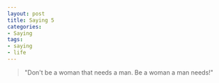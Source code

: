 ```yaml
---
layout: post
title: Saying 5
categories:
- Saying
tags:
- saying
- life
---
```


> "Don't be a woman that needs a man. Be a woman a man needs!"  
